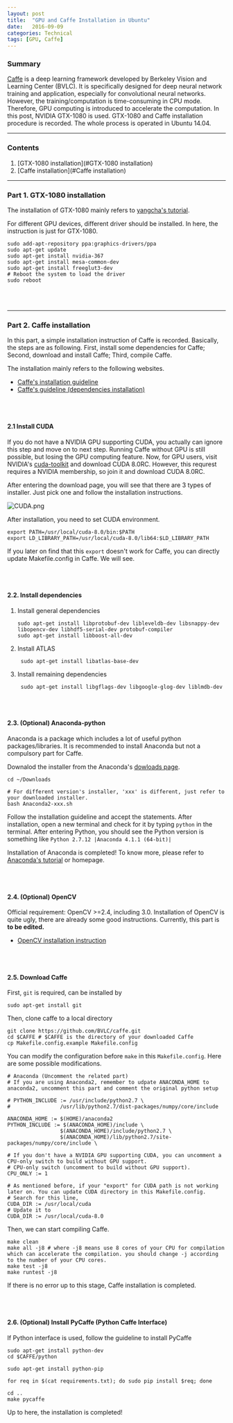 ```yaml
---
layout: post
title:  "GPU and Caffe Installation in Ubuntu"
date:   2016-09-09
categories: Technical
tags: [GPU, Caffe]
---
```


### Summary

[Caffe] is a deep learning framework developed by Berkeley Vision and Learning Center (BVLC). It is specifically designed for deep neural network training and application, especially for convolutional neural networks. However, the training/computation is time-consuming in CPU mode. Therefore, GPU computing is introduced to accelerate the computation. In this post, NVIDIA GTX-1080 is used. GTX-1080 and Caffe installation procedure is recorded. The whole process is operated in Ubuntu 14.04.

___

### Contents

1. [GTX-1080 installation](#GTX-1080 installation)
2. [Caffe installation](#Caffe installation)

___

<a name = "GTX-1080 installation"></a>
### Part 1. GTX-1080 installation

The installation of GTX-1080 mainly refers to [yangcha's tutorial](yangcha.github.io/GTX-1080). 

For different GPU devices, different driver should be installed. In here, the instruction is just for GTX-1080.

```
sudo add-apt-repository ppa:graphics-drivers/ppa
sudo apt-get update
sudo apt-get install nvidia-367
sudo apt-get install mesa-common-dev
sudo apt-get install freeglut3-dev
# Reboot the system to load the driver
sudo reboot
```

<br></br>
___

<a name = "Caffe installation"></a>
### Part 2. Caffe installation

In this part, a simple installation instruction of Caffe is recorded. Basically, the steps are as following. First, install some dependencies for Caffe; Second, download and install Caffe; Third, compile Caffe.

The installation mainly refers to the following websites.

* [Caffe's installation guideline](http://caffe.berkeleyvision.org/installation.html)
* [Caffe's guideline (dependencies installation)](http://caffe.berkeleyvision.org/install_apt.html)

<br></br>

#### 2.1 Install CUDA

If you do not have a NVIDIA GPU supporting CUDA, you actually can ignore this step and move on to next step. Running Caffe without GPU is still possible, but losing the GPU computing feature. Now, for GPU users, visit NVIDIA's [cuda-toolkit](https://developer.nvidia.com/cuda-toolkit) and download CUDA 8.0RC. However, this requrest requires a NVIDIA membership, so join it and download CUDA 8.0RC.

After entering the download page, you will see that there are 3 types of installer. Just pick one and follow the installation instructions.

![CUDA.png]({{site.url}}/public/post_resource/Technical/GPU_and_caffe_installation_in_Ubuntu/CUDA.png)

After installation, you need to set CUDA environment.

```
export PATH=/usr/local/cuda-8.0/bin:$PATH    
export LD_LIBRARY_PATH=/usr/local/cuda-8.0/lib64:$LD_LIBRARY_PATH  
```

If you later on find that this `export` doesn't work for Caffe, you can directly update Makefile.config in Caffe. We will see.

<br></br>

#### 2.2. Install dependencies

1. Install general dependencies

    ```
    sudo apt-get install libprotobuf-dev libleveldb-dev libsnappy-dev libopencv-dev libhdf5-serial-dev protobuf-compiler
    sudo apt-get install libboost-all-dev
    ```

2. Install ATLAS

        sudo apt-get install libatlas-base-dev

3. Install remaining dependencies

        sudo apt-get install libgflags-dev libgoogle-glog-dev liblmdb-dev

<br></br>

#### 2.3. (Optional) Anaconda-python
Anaconda is a package which includes a lot of useful python packages/libraries.
It is recommended to install Anaconda but not a compulsory part for Caffe.

Downalod the installer from the Anaconda's [dowloads page](https://www.continuum.io/downloads#linux).

```
cd ~/Downloads

# For different version's installer, 'xxx' is different, just refer to your downloaded installer.
bash Anaconda2-xxx.sh 
```

Follow the installation guideline and accept the statements.
After installation, open a new terminal and check for it by typing `python` in the terminal.
After entering Python, you should see the Python version is something like `Python 2.7.12 |Anaconda 4.1.1 (64-bit)|`

Installation of Anaconda is completed! To know more, please refer to [Anaconda's tutorial](http://conda.pydata.org/docs/) or homepage.

<br></br>

#### 2.4. (Optional) OpenCV

Official requirement: OpenCV >=2.4, including 3.0. Installation of OpenCV is quite ugly, there are already some good instructions. Currently, this part is **to be edited.**

+ [OpenCV installation instruction](http://sysads.co.uk/2014/05/install-opencv-2-4-9-ubuntu-14-04-13-10/)

<br></br>

#### 2.5. Download Caffe

First, `git` is required, can be installed by    

    sudo apt-get install git

Then, clone caffe to a local directory

```
git clone https://github.com/BVLC/caffe.git
cd $CAFFE # $CAFFE is the directory of your downloaded Caffe
cp Makefile.config.example Makefile.config
```

You can modify the configuration before `make` in this `Makefile.config`. Here are some possible modifications.

```
# Anaconda (Uncomment the related part)
# If you are using Anaconda2, remember to udpate ANACONDA_HOME to anaconda2, uncomment this part and comment the original python setup

# PYTHON_INCLUDE := /usr/include/python2.7 \
#                /usr/lib/python2.7/dist-packages/numpy/core/include

ANACONDA_HOME := $(HOME)/anaconda2
PYTHON_INCLUDE := $(ANACONDA_HOME)/include \
                 $(ANACONDA_HOME)/include/python2.7 \
                 $(ANACONDA_HOME)/lib/python2.7/site-packages/numpy/core/include \

# If you don't have a NVIDIA GPU supporting CUDA, you can uncomment a CPU-only switch to build without GPU support.
# CPU-only switch (uncomment to build without GPU support).
CPU_ONLY := 1

# As mentioned before, if your "export" for CUDA path is not working later on. You can update CUDA directory in this Makefile.config.
# Search for this line,
CUDA_DIR := /usr/local/cuda
# Update it to 
CUDA_DIR := /usr/local/cuda-8.0
```

Then, we can start compiling Caffe.

```
make clean
make all -j8 # where -j8 means use 8 cores of your CPU for compilation which can accelerate the compilation. you should change -j according to the number of your CPU cores. 
make test -j8
make runtest -j8
```
If there is no error up to this stage, Caffe installation is completed.

<br></br>

#### 2.6. (Optional) Install PyCaffe (Python Caffe Interface)

If Python interface is used, follow the guideline to install PyCaffe

```
sudo apt-get install python-dev
cd $CAFFE/python

sudo apt-get install python-pip

for req in $(cat requirements.txt); do sudo pip install $req; done

cd ..
make pycaffe
```

Up to here, the installation is completed!

[Caffe]: http://caffe.berkeleyvision.org/